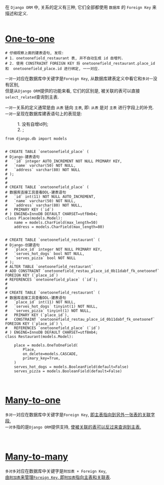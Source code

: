 在 `Django ORM` 中, 关系的定义有三种, 它们全部都使用 `数据库` 的 `Foreign Key` 来描述和定义.  
&nbsp;    
# [One-to-one](examples/relationship/onetoonefield/tests.py#L10)   

    # 仔细观察上面的建表语句, 发现:
    # 1. onetoonefield_restaurant 表, 并不自动生成 id 自增列.
    # 2. 使用 CONSTRAINT FOREIGN KEY 将 onetoonefield_restaurant.place_id 和  onetoonefield_place.id 进行绑定, 一一对应.

`一对一`对应在数据库中关键字是`Foreign Key`, 从数据库建表定义中看它和`多对一`没有区别,   
但是从`Django ORM`提供的功能来看, 它们的区别是, 被关联的表可以直接`select_related`查询到主表.

`一对一`关系的定义通常是由 `从表` 链向 `主表`, 即: `从表` 是对 `主表` 进行字段上的补充.  
`一对一`呈现在数据库建表语句上的表现是:
    <div style="padding-left:40px">1. 没有自增id列;</div> 
    <div style="padding-left:40px">2. ;</div> 

```python3
from django.db import models


# CREATE TABLE `onetoonefield_place` (                                                              # Django-建表语句
#   `id` integer AUTO_INCREMENT NOT NULL PRIMARY KEY,
#   `name` varchar(50) NOT NULL,
#   `address` varchar(80) NOT NULL
# );
#
#
# CREATE TABLE `onetoonefield_place` (                                                   # 数据库连接工具查看DDL-建表语句
#   `id` int(11) NOT NULL AUTO_INCREMENT,
#   `name` varchar(50) NOT NULL,
#   `address` varchar(80) NOT NULL,
#   PRIMARY KEY (`id`)
# ) ENGINE=InnoDB DEFAULT CHARSET=utf8mb4;
class Place(models.Model):
    name = models.CharField(max_length=50)
    address = models.CharField(max_length=80)


# CREATE TABLE `onetoonefield_restaurant` (                                                         # Django-创建语句
#   `place_id` integer NOT NULL PRIMARY KEY,
#   `serves_hot_dogs` bool NOT NULL,
#   `serves_pizza` bool NOT NULL
# );
# ALTER TABLE `onetoonefield_restaurant`
# ADD CONSTRAINT `onetoonefield_restau_place_id_0b11dabf_fk_onetoonef` FOREIGN KEY (`place_id`)
# REFERENCES `onetoonefield_place` (`id`);
#
#
# CREATE TABLE `onetoonefield_restaurant` (                                             # 数据库连接工具查看DDL-建表语句
#   `place_id` int(11) NOT NULL,
#   `serves_hot_dogs` tinyint(1) NOT NULL,
#   `serves_pizza` tinyint(1) NOT NULL,
#   PRIMARY KEY (`place_id`),
#   CONSTRAINT `onetoonefield_restau_place_id_0b11dabf_fk_onetoonef` FOREIGN KEY (`place_id`) \
#   REFERENCES `onetoonefield_place` (`id`)
# ) ENGINE=InnoDB DEFAULT CHARSET=utf8mb4;
class Restaurant(models.Model):

    place = models.OneToOneField(
        Place,
        on_delete=models.CASCADE,
        primary_key=True,
    )
    serves_hot_dogs = models.BooleanField(default=False)
    serves_pizza = models.BooleanField(default=False)
```




&nbsp;  
# [Many-to-one](examples/relationship/manytoonefield/tests.py#L11)  
  `多对一`对应在数据库中关键字是`Foreign Key`, [即主表指向到另外一张表的关联字段.](examples/relationship/manytoonefield/models.py#L17)   
  `一对多`指的是`Django ORM`提供支持, [使被关联的表可以反过来查询到主表.](examples/relationship/manytoonefield/tests.py#L63)  
  
&nbsp;  
# [Many-to-many](examples/relationship/manytomanyfield/tests.py#L11)  
  `多对多`对应在数据库中关键字是`附加表 + Foreign Key`,    
  [由`附加表`来管理`Foreign Key`, 即`附加表`指向主表和关联表](examples/relationship/manytomanyfield/models.py#L33).  
  